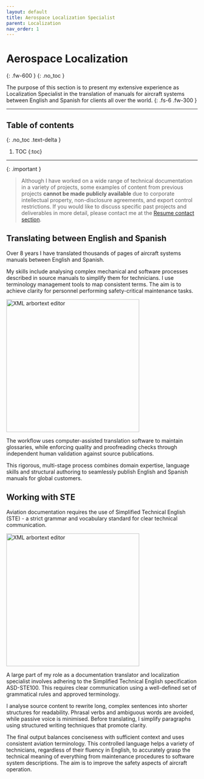 ```yaml
---
layout: default
title: Aerospace Localization Specialist
parent: Localization
nav_order: 1
---
```


# Aerospace Localization
{: .fw-600 }
{: .no_toc }

The purpose of this section is to present my extensive experience as Localization Specialist in the translation of manuals for aircraft systems between English and Spanish for clients all over the world.
{: .fs-6 .fw-300 }

---

## Table of contents
{: .no_toc .text-delta }

1. TOC
{:toc}

---

{: .important }
> Although I have worked on a wide range of technical documentation in a variety of projects, some examples of content from previous projects **cannot be made publicly available** due to corporate intellectual property, non-disclosure agreements, and export control restrictions. If you would like to discuss specific past projects and deliverables in more detail, please contact me at the [Resume contact section](https://franmaral.github.io/resume/resume.html).

## Translating between English and Spanish

Over 8 years I have translated thousands of pages of aircraft systems manuals between English and Spanish.

My skills include analysing complex mechanical and software processes described in source manuals to simplify them for technicians. I use terminology management tools to map consistent terms. The aim is to achieve clarity for personnel performing safety-critical maintenance tasks.

<img src="/portfolio/assets/images/consistency.jpeg" alt="XML arbortext editor" width="350" height="350">

The workflow uses computer-assisted translation software to maintain glossaries, while enforcing quality and proofreading checks through independent human validation against source publications. 

This rigorous, multi-stage process combines domain expertise, language skills and structural authoring to seamlessly publish English and Spanish manuals for global customers.


## Working with STE

Aviation documentation requires the use of Simplified Technical English (STE) - a strict grammar and vocabulary standard for clear technical communication.

<img src="/portfolio/assets/images/asd_ste_100.png" alt="XML arbortext editor" width="350" height="350">

A large part of my role as a documentation translator and localization specialist involves adhering to the Simplified Technical English specification ASD-STE100. This requires clear communication using a well-defined set of grammatical rules and approved terminology.

I analyse source content to rewrite long, complex sentences into shorter structures for readability. Phrasal verbs and ambiguous words are avoided, while passive voice is minimised. Before translating, I simplify paragraphs using structured writing techniques that promote clarity.

The final output balances conciseness with sufficient context and uses consistent aviation terminology. This controlled language helps a variety of technicians, regardless of their fluency in English, to accurately grasp the technical meaning of everything from maintenance procedures to software system descriptions. The aim is to improve the safety aspects of aircraft operation.